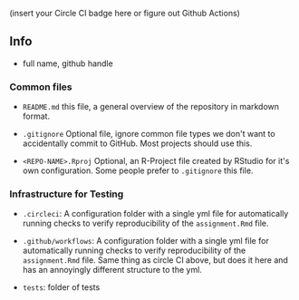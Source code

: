 
(insert your Circle CI badge here or figure out Github Actions)


## Info

- full name, github handle






### Common files

- `README.md` this file, a general overview of the repository in markdown format.

- `.gitignore` Optional file, ignore common file types we don't want to accidentally commit to GitHub. Most projects should use this. 

- `<REPO-NAME>.Rproj` Optional, an R-Project file created by RStudio for it's own configuration.  Some people prefer to `.gitignore` this file.




### Infrastructure for Testing

- `.circleci`: A configuration folder with a single yml file for automatically running checks to verify reproducibility of the `assignment.Rmd` file. 

- `.github/workflows`: A configuration folder with a single yml file for automatically running checks to verify reproducibility of the `assignment.Rmd` file. Same thing as circle CI above, but does it here and has an annoyingly different structure to the yml. 

- `tests`: folder of tests






